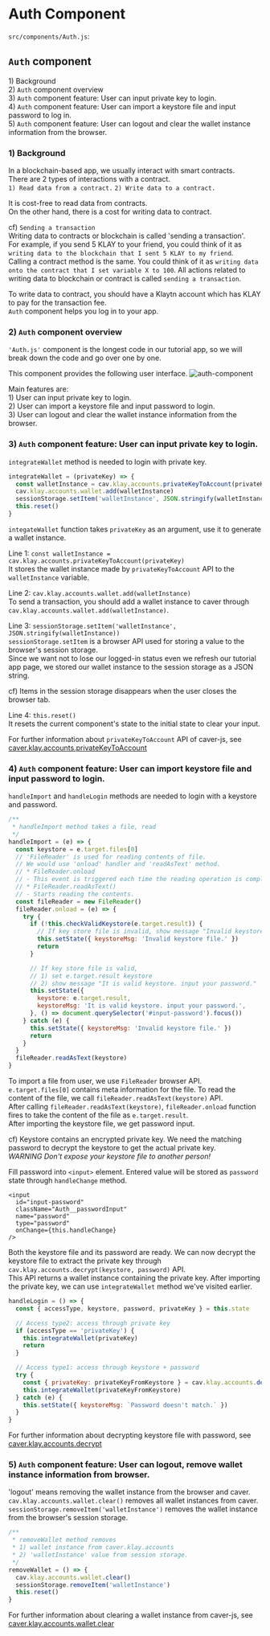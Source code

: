# Auth Component

`src/components/Auth.js`:

## `Auth` component <a href="#auth-component" id="auth-component"></a>

1\) Background\
2\) `Auth` component overview\
3\) `Auth` component feature: User can input private key to login.\
4\) `Auth` component feature: User can import a keystore file and input password to log in.\
5\) `Auth` component feature: User can logout and clear the wallet instance information from the browser.

### 1) Background <a href="#1-background" id="1-background"></a>

In a blockchain-based app, we usually interact with smart contracts.\
There are 2 types of interactions with a contract.\
`1) Read data from a contract.` `2) Write data to a contract.`

It is cost-free to read data from contracts.\
On the other hand, there is a cost for writing data to contract.

cf) `Sending a transaction`\
Writing data to contracts or blockchain is called 'sending a transaction'.\
For example, if you send 5 KLAY to your friend, you could think of it as `writing data to the blockchain that I sent 5 KLAY to my friend`.\
Calling a contract method is the same. You could think of it as `writing data onto the contract that I set variable X to 100`. All actions related to writing data to blockchain or contract is called `sending a transaction`.

To write data to contract, you should have a Klaytn account which has KLAY to pay for the transaction fee.\
`Auth` component helps you log in to your app.

### 2) `Auth` component overview <a href="#2-auth-component-overview" id="2-auth-component-overview"></a>

`'Auth.js'` component is the longest code in our tutorial app, so we will break down the code and go over one by one.

This component provides the following user interface. ![auth-component](/img/build/tutorials/tutorial-auth-component.png)

Main features are:\
1\) User can input private key to login.\
2\) User can import a keystore file and input password to login.\
3\) User can logout and clear the wallet instance information from the browser.

### 3) `Auth` component feature: User can input private key to login. <a href="#3-auth-component-feature-user-can-input-private-key-to-login" id="3-auth-component-feature-user-can-input-private-key-to-login"></a>

`integrateWallet` method is needed to login with private key.

```javascript
integrateWallet = (privateKey) => {
  const walletInstance = cav.klay.accounts.privateKeyToAccount(privateKey)
  cav.klay.accounts.wallet.add(walletInstance)
  sessionStorage.setItem('walletInstance', JSON.stringify(walletInstance))
  this.reset()
}
```

`integateWallet` function takes `privateKey` as an argument, use it to generate a wallet instance.

Line 1: `const walletInstance = cav.klay.accounts.privateKeyToAccount(privateKey)`\
It stores the wallet instance made by `privateKeyToAccount` API to the `walletInstance` variable.

Line 2: `cav.klay.accounts.wallet.add(walletInstance)`\
To send a transaction, you should add a wallet instance to caver through `cav.klay.accounts.wallet.add(walletInstance)`.

Line 3: `sessionStorage.setItem('walletInstance', JSON.stringify(walletInstance))`\
`sessionStorage.setItem` is a browser API used for storing a value to the browser's session storage.\
Since we want not to lose our logged-in status even we refresh our tutorial app page, we stored our wallet instance to the session storage as a JSON string.

cf) Items in the session storage disappears when the user closes the browser tab.

Line 4: `this.reset()`\
It resets the current component's state to the initial state to clear your input.

For further information about `privateKeyToAccount` API of caver-js, see [caver.klay.accounts.privateKeyToAccount](../../../../references/sdk/caver-js-1.4.1/api/caver.klay.accounts.md#privatekeytoaccount)

### 4) `Auth` component feature: User can import keystore file and input password to login. <a href="#4-auth-component-feature-user-can-import-keystore-file-and-input-password-to-log" id="4-auth-component-feature-user-can-import-keystore-file-and-input-password-to-log"></a>

`handleImport` and `handleLogin` methods are needed to login with a keystore and password.

```javascript
/**
 * handleImport method takes a file, read
 */
handleImport = (e) => {
  const keystore = e.target.files[0]
  // 'FileReader' is used for reading contents of file.
  // We would use 'onload' handler and 'readAsText' method.
  // * FileReader.onload
  // - This event is triggered each time the reading operation is completed.
  // * FileReader.readAsText()
  // - Starts reading the contents.
  const fileReader = new FileReader()
  fileReader.onload = (e) => {
    try {
      if (!this.checkValidKeystore(e.target.result)) {
        // If key store file is invalid, show message "Invalid keystore file."
        this.setState({ keystoreMsg: 'Invalid keystore file.' })
        return
      }

      // If key store file is valid,
      // 1) set e.target.result keystore
      // 2) show message "It is valid keystore. input your password."
      this.setState({
        keystore: e.target.result,
        keystoreMsg: 'It is valid keystore. input your password.',
      }, () => document.querySelector('#input-password').focus())
    } catch (e) {
      this.setState({ keystoreMsg: 'Invalid keystore file.' })
      return
    }
  }
  fileReader.readAsText(keystore)
}
```

To import a file from user, we use `FileReader` browser API.\
`e.target.files[0]` contains meta information for the file. To read the content of the file, we call `fileReader.readAsText(keystore)` API.\
After calling `fileReader.readAsText(keystore)`, `fileReader.onload` function fires to take the content of the file as `e.target.result`.\
After importing the keystore file, we get password input.

cf) Keystore contains an encrypted private key. We need the matching password to decrypt the keystore to get the actual private key.\
_WARNING Don't expose your keystore file to another person!_

Fill password into `<input>` element. Entered value will be stored as `password` state through `handleChange` method.

```markup
<input
  id="input-password"
  className="Auth__passwordInput"
  name="password"
  type="password"
  onChange={this.handleChange}
/>
```

Both the keystore file and its password are ready. We can now decrypt the keystore file to extract the private key through `cav.klay.accounts.decrypt(keystore, password)` API.\
This API returns a wallet instance containing the private key. After importing the private key, we can use `integrateWallet` method we've visited earlier.

```javascript
handleLogin = () => {
  const { accessType, keystore, password, privateKey } = this.state

  // Access type2: access through private key
  if (accessType == 'privateKey') {
    this.integrateWallet(privateKey)
    return
  }

  // Access type1: access through keystore + password
  try {
    const { privateKey: privateKeyFromKeystore } = cav.klay.accounts.decrypt(keystore, password)
    this.integrateWallet(privateKeyFromKeystore)
  } catch (e) {
    this.setState({ keystoreMsg: `Password doesn't match.` })
  }
}
```

For further information about decrypting keystore file with password, see [caver.klay.accounts.decrypt](../../../../references/sdk/caver-js-1.4.1/api/caver.klay.accounts.md#decrypt)

### 5) `Auth` component feature: User can logout, remove wallet instance information from browser. <a href="#5-auth-component-feature-user-can-logout-remove-wallet-instance-information-from" id="5-auth-component-feature-user-can-logout-remove-wallet-instance-information-from"></a>

'logout' means removing the wallet instance from the browser and caver.\
`cav.klay.accounts.wallet.clear()` removes all wallet instances from caver.\
`sessionStorage.removeItem('walletInstance')` removes the wallet instance from the browser's session storage.

```javascript
/**
 * removeWallet method removes
 * 1) wallet instance from caver.klay.accounts
 * 2) 'walletInstance' value from session storage.
 */
removeWallet = () => {
  cav.klay.accounts.wallet.clear()
  sessionStorage.removeItem('walletInstance')
  this.reset()
}
```

For further information about clearing a wallet instance from caver-js, see [caver.klay.accounts.wallet.clear](../../../../references/sdk/caver-js-1.4.1/api/caver.klay.accounts.md#wallet-clear)
